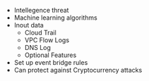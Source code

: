 - Intellegence threat 
- Machine learning algorithms
- Inout data
  - Cloud Trail
  - VPC Flow Logs
  - DNS Log
  - Optional Features
- Set up event bridge rules
- Can protect against Cryptocurrency attacks
